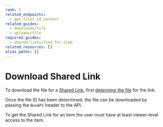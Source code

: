 ```yaml
---
rank: 3
related_endpoints:
  - get_files_id_content
related_guides:
  - downloads/file
  - uploads/file
required_guides:
  - shared-links/find-for-item
related_resources: []
alias_paths: []
---
```


# Download Shared Link

To download the file for a [Shared Link][shared-link], first [determine the
file][get-file] for the link.

Once the file ID has been determined, the file can be downloaded by passing the
`BoxAPI` header to the API.

<Samples id='get_files_id_content' variant='for_shared_file' />

<Message warning>
  To get the Shared Link for an item the user must have at least viewer-level
  access to the item.
</Message>

[shared-link]: g://shared-links
[get-file]: g://shared-links/find-for-item
